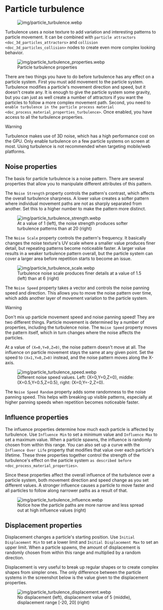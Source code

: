 # Particle turbulence

<figure>
<img src="img/particle_turbulence.webp"
alt="img/particle_turbulence.webp" />
</figure>

Turbulence uses a noise texture to add variation and interesting
patterns to particle movement. It can be combined with
`particle attractors <doc_3d_particles_attractors>` and
`collision <doc_3d_particles_collision>` nodes to create even more
complex looking behavior.

<figure class="align-right">
<img src="img/particle_turbulence_properties.webp"
alt="img/particle_turbulence_properties.webp" />
<figcaption>Particle turbulence properties</figcaption>
</figure>

There are two things you have to do before turbulence has any effect on
a particle system. First you must add movement to the particle system.
Turbulence modifies a particle's movement direction and speed, but it
doesn't create any. It is enough to give the particle system some
gravity, but you can just as well create a number of attractors if you
want the particles to follow a more complex movement path. Second, you
need to
`enable turbulence in the particle process material <doc_process_material_properties_turbulence>`.
Once enabled, you have access to all the turbulence properties.

Warning

Turbulence makes use of 3D noise, which has a high performance cost on
the GPU. Only enable turbulence on a few particle systems on screen at
most. Using turbulence is not recommended when targeting mobile/web
platforms.

## Noise properties

The basis for particle turbulence is a noise pattern. There are several
properties that allow you to manipulate different attributes of this
pattern.

The `Noise Strength` property controls the pattern's contrast, which
affects the overall turbulence sharpness. A lower value creates a softer
pattern where individual movement paths are not as sharply separated
from another. Set this to a higher number to make the pattern more
distinct.

<figure>
<img src="img/particle_turbulence_strength.webp"
alt="img/particle_turbulence_strength.webp" />
<figcaption>At a value of 1 (left), the noise strength produces softer
turbulence patterns than at 20 (right)</figcaption>
</figure>

The `Noise Scale` property controls the pattern's frequency. It
basically changes the noise texture's UV scale where a smaller value
produces finer detail, but repeating patterns become noticeable faster.
A larger value results in a weaker turbulence pattern overall, but the
particle system can cover a larger area before repetition starts to
become an issue.

<figure>
<img src="img/particle_turbulence_scale.webp"
alt="img/particle_turbulence_scale.webp" />
<figcaption>Turbulence noise scale produces finer details at a value of
1.5 (left) than at 6 (right)</figcaption>
</figure>

The `Noise Speed` property takes a vector and controls the noise panning
speed and direction. This allows you to move the noise pattern over
time, which adds another layer of movement variation to the particle
system.

Warning

Don't mix up particle movement speed and noise panning speed! They are
two different things. Particle movement is determined by a number of
properties, including the turbulence noise. The `Noise Speed` property
moves the pattern itself, which in turn changes where the noise affects
the particles.

At a value of `(X=0,Y=0,Z=0)`, the noise pattern doesn't move at all.
The influence on particle movement stays the same at any given point.
Set the speed to `(X=1,Y=0,Z=0)` instead, and the noise pattern moves
along the X-axis.

<figure>
<img src="img/particle_turbulence_speed.webp"
alt="img/particle_turbulence_speed.webp" />
<figcaption>Different noise speed values. Left: (X=0,Y=0,Z=0), middle:
(X=0.5,Y=0.5,Z=0.5), right: (X=0,Y=-2,Z=0).</figcaption>
</figure>

The `Noise Speed Random` property adds some randomness to the noise
panning speed. This helps with breaking up visible patterns, especially
at higher panning speeds when repetition becomes noticeable faster.

## Influence properties

The influence properties determine how much each particle is affected by
turbulence. Use `Influence Min` to set a minimum value and
`Influence Max` to set a maximum value. When a particle spawns, the
influence is randomly chosen from within this range. You can also set up
a curve with the `Influence Over Life` property that modifies that value
over each particle's lifetime. These three properties together control
the strength of the turbulence's effect on the particle system
`as described before <doc_process_material_properties>`.

Since these properties affect the overall influence of the turbulence
over a particle system, both movement direction and speed change as you
set different values. A stronger influence causes a particle to move
faster and all particles to follow along narrower paths as a result of
that.

<figure>
<img src="img/particle_turbulence_influence.webp"
alt="img/particle_turbulence_influence.webp" />
<figcaption>Notice how the particle paths are more narrow and less
spread out at high influence values (right)</figcaption>
</figure>

## Displacement properties

Displacement changes a particle's starting position. Use
`Initial Displacement Min` to set a lower limit and
`Initial Displacement Max` to set an upper limit. When a particle
spawns, the amount of displacement is randomly chosen from within this
range and multiplied by a random direction.

Displacement is very useful to break up regular shapes or to create
complex shapes from simpler ones. The only difference between the
particle systems in the screenshot below is the value given to the
displacement properties.

<figure>
<img src="img/particle_turbulence_displacement.webp"
alt="img/particle_turbulence_displacement.webp" />
<figcaption>No displacement (left), displacement value of 5 (middle),
displacement range [-20, 20] (right)</figcaption>
</figure>
